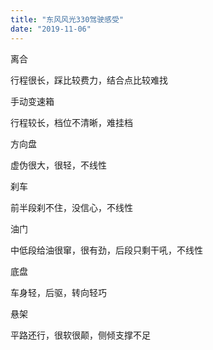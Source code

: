 ```yaml
---
title: "东风风光330驾驶感受"
date: "2019-11-06"
---
```


离合 

行程很长，踩比较费力，结合点比较难找 

手动变速箱 

行程较长，档位不清晰，难挂档 

方向盘 

虚伪很大，很轻，不线性 

刹车 

前半段刹不住，没信心，不线性 

油门 

中低段给油很窜，很有劲，后段只剩干吼，不线性 

底盘 

车身轻，后驱，转向轻巧 

悬架 

平路还行，很软很颠，侧倾支撑不足
